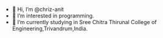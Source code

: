 - 👋 Hi, I’m @chriz-anit
- 👀 I’m interested in programming.
- 🌱 I’m currently studying in Sree Chitra Thirunal College of Engineering,Trivandrum,India.

<!---
chriz-anit/chriz-anit is a ✨ special ✨ repository because its `README.md` (this file) appears on your GitHub profile.
You can click the Preview link to take a look at your changes.
--->

